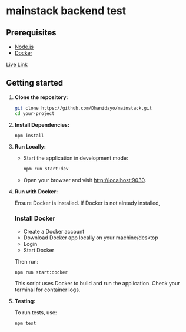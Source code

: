 # mainstack backend test

## Prerequisites
- [Node.js](https://nodejs.org/)
- [Docker](https://www.docker.com/)

[Live Link](https://mainstack-ts.onrender.com)


## Getting started

1. **Clone the repository:**

    ```zsh or bash
    git clone https://github.com/Dhanidayo/mainstack.git
    cd your-project
    ```


2. **Install Dependencies:**

    ```zsh or bash
    npm install
    ```

3. **Run Locally:**

   - Start the application in development mode:

     ```bash
     npm run start:dev
     ```

   - Open your browser and visit [http://localhost:9030](http://localhost:9030).

4. **Run with Docker:**

    Ensure Docker is installed. If Docker is not already installed,

    ### Install Docker
    * Create a Docker account
    * Download Docker app locally on your machine/desktop
    * Login
    * Start Docker

    Then run:

    ```bash
    npm run start:docker
    ```

    This script uses Docker to build and run the application. Check your terminal for container logs.

5. **Testing:**

    To run tests, use:

    ```zsh or bash
    npm test

  
